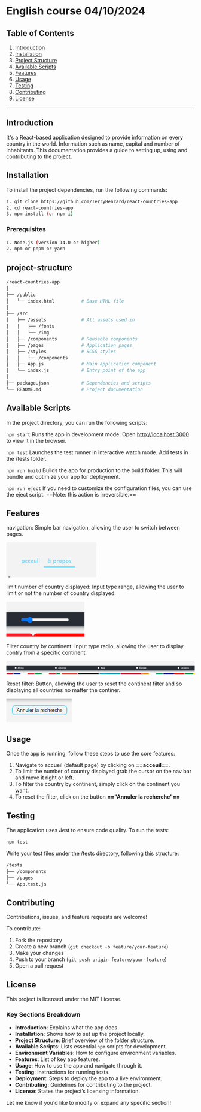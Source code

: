 # English course 04/10/2024

## Table of Contents

1. [Introduction](#introduction)
2. [Installation](#installation)
3. [Project Structure](#project-structure)
4. [Available Scripts](#available-scripts)
5. [Features](#features)
6. [Usage](#usage)
7. [Testing](#testing)
8. [Contributing](#contributing)
9. [License](#license)

---

## Introduction

It's a React-based application designed to provide information on every country in the world. Information such as name, capital and number of inhabitants. This documentation provides a guide to setting up, using and contributing to the project.

## Installation

To install the project dependencies, run the following commands:

```bash
1. git clone https://github.com/TerryHenrard/react-countries-app
2. cd react-countries-app
3. npm install (or npm i)
```

### Prerequisites

```bash
1. Node.js (version 14.0 or higher)
2. npm or pnpm or yarn
```

## project-structure

```bash
/react-countries-app
│
├── /public
│   └── index.html          # Base HTML file
│
├── /src
│   ├── /assets             # All assets used in
│   │   ├── /fonts
│   │   └── /img
│   ├── /components         # Reusable components
│   ├── /pages              # Application pages
│   ├── /styles             # SCSS styles
│   │   └── /components
│   ├── App.js              # Main application component
│   └── index.js            # Entry point of the app
│
├── package.json            # Dependencies and scripts
└── README.md               # Project documentation
```

## Available Scripts

In the project directory, you can run the following scripts:

`npm start`
Runs the app in development mode. Open <http://localhost:3000> to view it in the browser.

`npm test`
Launches the test runner in interactive watch mode. Add tests in the /tests folder.

`npm run build`
Builds the app for production to the build folder. This will bundle and optimize your app for deployment.

`npm run eject`
If you need to customize the configuration files, you can use the eject script. ==Note: this action is irreversible.==

## Features

navigation: Simple bar navigation, allowing the user to switch between pages.

![photo of the application's nav bar](./documentation/img/nav-bar.png)

limit number of country displayed: Input type range, allowing the user to limit or not the number of country displayed.

![photo of the application's input range](./documentation/img/input-range.png)

Filter country by continent: Input type radio, allowing the user to display contry from a specific continent.

![photo of the application's inputs radio](./documentation/img/input-radio.png)

Reset filter: Button, allowing the user to reset the continent filter and so displaying all countries no matter the continer.

![photo of the application's inputs radio](./documentation/img/button.png)

## Usage

Once the app is running, follow these steps to use the core features:

1. Navigate to accueil (default page) by clicking on __==acceuil==__.
2. To limit the number of country displayed grab the cursor on the nav bar and move it right or left.
3. To filter the country by continent, simply click on the continent you want.
4. To reset the filter, click on the button __=="Annuler la recherche"==__

## Testing

The application uses Jest to ensure code quality. To run the tests:

```bash
npm test
```

Write your test files under the /tests directory, following this structure:

```bash
/tests
├── /components
├── /pages
└── App.test.js

```

## Contributing

Contributions, issues, and feature requests are welcome!

To contribute:

1. Fork the repository
2. Create a new branch (`git checkout -b feature/your-feature`)
3. Make your changes
4. Push to your branch (`git push origin feature/your-feature`)
5. Open a pull request

## License

This project is licensed under the MIT License.

### Key Sections Breakdown

- __Introduction__: Explains what the app does.
- __Installation__: Shows how to set up the project locally.
- __Project Structure__: Brief overview of the folder structure.
- __Available Scripts__: Lists essential `npm` scripts for development.
- __Environment Variables__: How to configure environment variables.
- __Features__: List of key app features.
- __Usage__: How to use the app and navigate through it.
- __Testing__: Instructions for running tests.
- __Deployment__: Steps to deploy the app to a live environment.
- __Contributing__: Guidelines for contributing to the project.
- __License__: States the project’s licensing information.

Let me know if you'd like to modify or expand any specific section!
